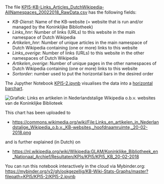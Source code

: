 The file [KPI5-KB-Links_Articles_DutchWikipedia-AllNamespaces_20022018_RawData.csv](KPI5-KB-Links_Articles_DutchWikipedia-AllNamespaces_20022018_RawData.csv) has the following fields: 

* _KB-Dienst_: Name of the KB-website (= website that is run and/or managed by the Koninklijke Bibliotheek) 
* _Links_hnr_: Number of links (URLs) to this website in the main namespace of Dutch Wikipedia
* _Artikelen_hnr_: Number of unique articles in the main namespace of Dutch Wikipedia containing (one or more) links to this website 
* _Links_overige_: Number of links (URLs) to this website in the other namespaces of Dutch Wikipedia
* _Artikelen_overige_: Number of unique pages in the other namespaces of Dutch Wikipedia containing (one or more) links to this website 
* _Sortorder_: number used to put the horizontal bars in the desired order

The Jupyther Notebook [KPI5-2.ipynb](KPI5-2.ipynb) visualises the data into a [horizontal barchart](KPI5-Plot2.png). 

![Grafiek: Links en artikelen in Nederlandstalige Wikipedia o.b.v. websites van de Koninklijke Biblioteek](https://raw.githubusercontent.com/ookgezellig/KB-Wiki-Stats-Graphs/master/KPI5/KPI5-2/KPI5-Plot2.png)

This chart has been uploaded to
* https://commons.wikimedia.org/wiki/File:Links_en_artikelen_in_Nederlandstalige_Wikipedia_o.b.v._KB-websites,_hoofdnaamruimte,_20-02-2018.png

and is further explained (in Dutch) on

* https://nl.wikipedia.org/wiki/Wikipedia:GLAM/Koninklijke_Bibliotheek_en_Nationaal_Archief/Resultaten/KPIs/KPI5/KPI5_KB_20-02-2018

You can run this notebook interactively in the cloud via Mybinder.org: https://mybinder.org/v2/gh/ookgezellig/KB-Wiki-Stats-Graphs/master?filepath=KPI5/KPI5-2/KPI5-2.ipynb
